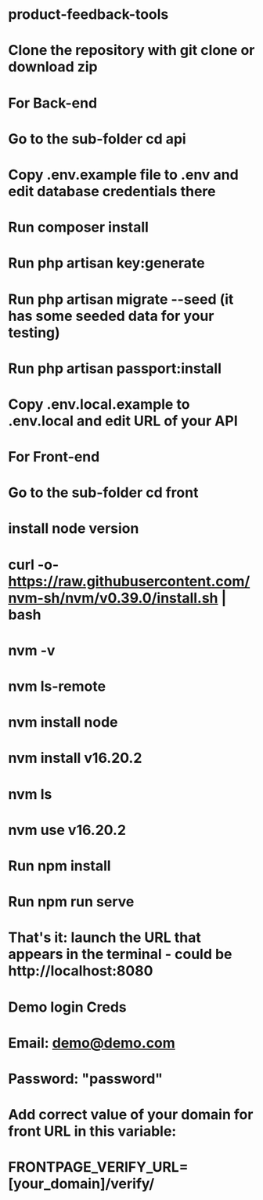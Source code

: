 # product-feedback-tools

# Clone the repository with git clone or download zip

# For Back-end

# Go to the sub-folder cd api

# Copy .env.example file to .env and edit database credentials there

# Run composer install

# Run php artisan key:generate

# Run php artisan migrate --seed (it has some seeded data for your testing)
# Run php artisan passport:install


# Copy .env.local.example to .env.local and edit URL of your API

# For Front-end
# Go to the sub-folder cd front
# install node version
# curl -o- https://raw.githubusercontent.com/nvm-sh/nvm/v0.39.0/install.sh | bash
# nvm -v
# nvm ls-remote
# nvm install node
# nvm install v16.20.2 
# nvm ls
# nvm use v16.20.2 


# Run npm install
# Run npm run serve
# That's it: launch the URL that appears in the terminal - could be http://localhost:8080


# Demo login Creds
# Email: demo@demo.com
# Password: "password"



# Add correct value of your domain for front URL in this variable:

 # FRONTPAGE_VERIFY_URL=[your_domain]/verify/





